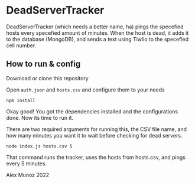 # DeadServerTracker
DeadServerTracker (which needs a better name, ha) pings the specefied hosts every specefied amount of minutes. When the host is dead, it adds it to the database (MongoDB), and sends a text using Tiwlio to the specefied cell number.


## How to run & config
Download or clone this repository

Open `auth.json` and `hosts.csv` and configure them to your needs

`npm install`

Okay good! You got the dependencies installed and the configurations done. Now its time to run it.

There are two required arguments for running this, the CSV file name, and how many minutes you want it to wait before checking for dead servers.

`node index.js hosts.csv 5`

That command runs the tracker, uses the hosts from hosts.csv, and pings every 5 minutes.





Alex Munoz
2022

